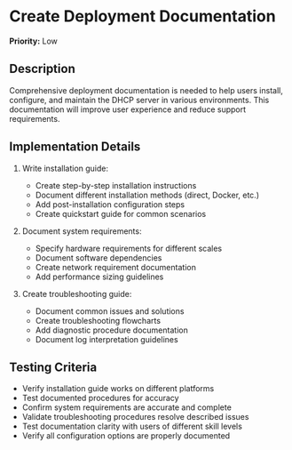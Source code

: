 # Create Deployment Documentation

**Priority:** Low

## Description

Comprehensive deployment documentation is needed to help users install, configure, and maintain the DHCP server in various environments. This documentation will improve user experience and reduce support requirements.

## Implementation Details

1. Write installation guide:
   - Create step-by-step installation instructions
   - Document different installation methods (direct, Docker, etc.)
   - Add post-installation configuration steps
   - Create quickstart guide for common scenarios

2. Document system requirements:
   - Specify hardware requirements for different scales
   - Document software dependencies
   - Create network requirement documentation
   - Add performance sizing guidelines

3. Create troubleshooting guide:
   - Document common issues and solutions
   - Create troubleshooting flowcharts
   - Add diagnostic procedure documentation
   - Document log interpretation guidelines

## Testing Criteria

- Verify installation guide works on different platforms
- Test documented procedures for accuracy
- Confirm system requirements are accurate and complete
- Validate troubleshooting procedures resolve described issues
- Test documentation clarity with users of different skill levels
- Verify all configuration options are properly documented